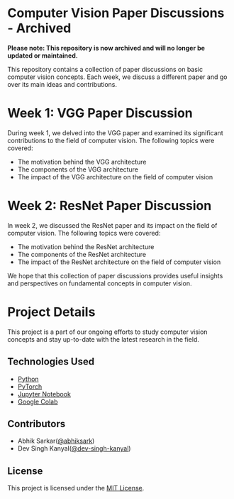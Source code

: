 # Computer Vision Paper Discussions - Archived

**Please note: This repository is now archived and will no longer be updated or maintained.**

This repository contains a collection of paper discussions on basic computer vision concepts. Each week, we discuss a different paper and go over its main ideas and contributions.

# Week 1: VGG Paper Discussion
During week 1, we delved into the VGG paper and examined its significant contributions to the field of computer vision. The following topics were covered:

- The motivation behind the VGG architecture
- The components of the VGG architecture
- The impact of the VGG architecture on the field of computer vision

# Week 2: ResNet Paper Discussion
In week 2, we discussed the ResNet paper and its impact on the field of computer vision. The following topics were covered:

- The motivation behind the ResNet architecture
- The components of the ResNet architecture
- The impact of the ResNet architecture on the field of computer vision

We hope that this collection of paper discussions provides useful insights and perspectives on fundamental concepts in computer vision.

# Project Details
This project is a part of our ongoing efforts to study computer vision concepts and stay up-to-date with the latest research in the field.

## Technologies Used
- [Python](https://www.python.org/)
- [PyTorch](https://pytorch.org/)
- [Jupyter Notebook](https://jupyter.org/)
- [Google Colab](https://colab.research.google.com/)

## Contributors
- Abhik Sarkar([@abhiksark](https://github.com/abhiksark))
- Dev Singh Kanyal([@dev-singh-kanyal](https://github.com/dev-singh-kanyal/))

## License
This project is licensed under the [MIT License](https://github.com/username/project/blob/main/LICENSE).
